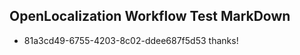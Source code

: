 ## OpenLocalization Workflow Test MarkDown
* 81a3cd49-6755-4203-8c02-ddee687f5d53 
thanks!<!--HONumber=Mar16_HO2-->
